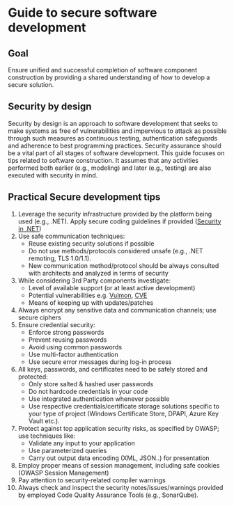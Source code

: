 # Guide to secure software development
## Goal 
Ensure unified and successful completion of software component construction by providing a shared understanding of how to develop a secure solution. 
## Security by design 
Security by design is an approach to software development that seeks to make systems as free of vulnerabilities and impervious to attack as possible through such measures as continuous testing, authentication safeguards and adherence to best programming practices. 
Security assurance should be a vital part of all stages of software development. This guide focuses on tips related to software construction. It assumes that any activities performed both earlier (e.g., modeling) and later (e.g., testing) are also executed with security in mind.
## Practical Secure development tips 
1. Leverage the security infrastructure provided by the platform being used (e.g., .NET). Apply secure coding guidelines if provided ([Security in .NET](https://learn.microsoft.com/en-us/dotnet/standard/security/)) 
1. Use safe communication techniques:
    * Reuse existing security solutions if possible 
    * Do not use methods/protocols considered unsafe (e.g., .NET remoting, TLS 1.0/1.1). 
    * New communication method/protocol should be always consulted with architects and analyzed in terms of security 
1. While considering 3rd Party components investigate: 
    * Level of available support (or at least active development) 
    * Potential vulnerabilities e.g. [Vulmon](https://vulmon.com/searchpage?q=*&sortby=bydate), [CVE](https://cve.mitre.org/)
    * Means of keeping up with updates/patches 
1. Always encrypt any sensitive data and communication channels; use secure ciphers 
1. Ensure credential security: 
    * Enforce strong passwords 
    * Prevent reusing passwords 
    * Avoid using common passwords 
    * Use multi-factor authentication 
    * Use secure error messages during log-in process 
1. All keys, passwords, and certificates need to be safely stored and protected: 
    * Only store salted & hashed user passwords 
    * Do not hardcode credentials in your code 
    * Use integrated authentication whenever possible 
    * Use respective credentials/certificate storage solutions specific to your type of project (Windows Certificate Store, DPAPI, Azure Key Vault etc.). 
1. Protect against top application security risks, as specified by OWASP; use techniques like: 
    * Validate any input to your application 
    * Use parameterized queries 
    * Carry out output data encoding (XML, JSON..) for presentation 
1. Employ proper means of session management, including safe cookies (OWASP Session Management) 
1. Pay attention to security-related compiler warnings 
1. Always check and inspect the security notes/issues/warnings provided by employed Code Quality Assurance Tools (e.g., SonarQube). 
